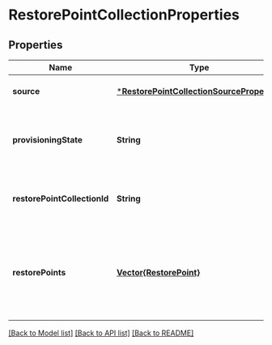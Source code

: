 # RestorePointCollectionProperties


## Properties
Name | Type | Description | Notes
------------ | ------------- | ------------- | -------------
**source** | [***RestorePointCollectionSourceProperties**](RestorePointCollectionSourceProperties.md) |  | [optional] [default to nothing]
**provisioningState** | **String** | The provisioning state of the restore point collection. | [optional] [readonly] [default to nothing]
**restorePointCollectionId** | **String** | The unique id of the restore point collection. | [optional] [readonly] [default to nothing]
**restorePoints** | [**Vector{RestorePoint}**](RestorePoint.md) | A list containing all restore points created under this restore point collection. | [optional] [readonly] [default to nothing]


[[Back to Model list]](../README.md#models) [[Back to API list]](../README.md#api-endpoints) [[Back to README]](../README.md)


